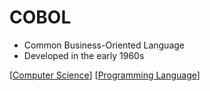 # COBOL

- Common Business-Oriented Language
- Developed in the early 1960s

[[Computer Science]] [[Programming Language]]

[//begin]: # "Autogenerated link references for markdown compatibility"
[Computer Science]: computer-science "Computer Science"
[Programming Language]: programming-language "Programming Language"
[//end]: # "Autogenerated link references"